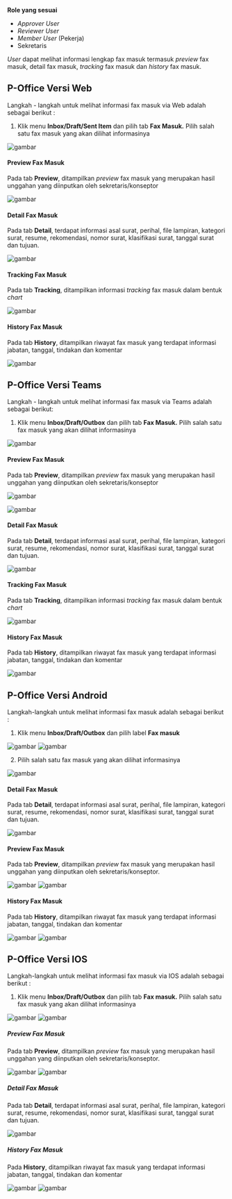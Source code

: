 **Role yang sesuai**

- *Approver User*
- *Reviewer User*
- *Member User* (Pekerja)
- Sekretaris

*User* dapat melihat informasi lengkap fax masuk termasuk *preview* fax masuk, detail fax masuk, *tracking* fax masuk dan *history* fax masuk. 

## **P-Office Versi Web**

Langkah - langkah untuk melihat informasi fax masuk via Web adalah sebagai berikut :

1. Klik menu **Inbox/Draft/Sent Item** dan pilih tab **Fax Masuk.** Pilih salah satu fax masuk yang akan dilihat informasinya

![gambar](FaxMasuk/FM_WEB/02InfoFM01.png) 

#### **Preview Fax Masuk**

Pada tab **Preview**, ditampilkan *preview* fax masuk yang merupakan hasil unggahan yang diinputkan oleh sekretaris/konseptor

![gambar](FaxMasuk/FM_WEB/02PreviewFM01.png) 

#### **Detail Fax Masuk**

Pada tab **Detail**, terdapat informasi asal surat, perihal, file lampiran, kategori surat, resume, rekomendasi, nomor surat, klasifikasi surat, tanggal surat dan tujuan.

![gambar](FaxMasuk/FM_WEB/02DetailFM01.png) 

#### **Tracking Fax Masuk**

Pada tab **Tracking**, ditampilkan informasi *tracking* fax masuk dalam bentuk *chart*

![gambar](FaxMasuk/FM_WEB/02TrackingFM01.png) 

#### **History Fax Masuk**

Pada tab **History**, ditampilkan riwayat fax masuk yang terdapat informasi jabatan, tanggal, tindakan dan komentar

![gambar](FaxMasuk/FM_WEB/02HistoryFM01.png) 

## **P-Office Versi Teams**

Langkah - langkah untuk melihat informasi fax masuk via Teams adalah sebagai berikut:

1. Klik menu **Inbox/Draft/Outbox** dan pilih tab **Fax Masuk.** Pilih salah satu fax masuk yang akan dilihat informasinya

![gambar](FaxMasuk/FM_Teams/FM39.png)

#### **Preview Fax Masuk**

Pada tab **Preview**, ditampilkan *preview* fax masuk yang merupakan hasil unggahan yang diinputkan oleh sekretaris/konseptor

![gambar](FaxMasuk/FM_Teams/FM40.png)

![gambar](FaxMasuk/FM_Teams/FM41.png)

#### **Detail Fax Masuk**

Pada tab **Detail**, terdapat informasi asal surat, perihal, file lampiran, kategori surat, resume, rekomendasi, nomor surat, klasifikasi surat, tanggal surat dan tujuan.

![gambar](FaxMasuk/FM_Teams/FM44.png)

#### **Tracking Fax Masuk**

Pada tab **Tracking**, ditampilkan informasi *tracking* fax masuk dalam bentuk *chart*

![gambar](FaxMasuk/FM_Teams/FM45.png)

#### **History Fax Masuk**

Pada tab **History**, ditampilkan riwayat fax masuk yang terdapat informasi jabatan, tanggal, tindakan dan komentar

![gambar](FaxMasuk/FM_Teams/FM46.png)

## **P-Office Versi Android**

Langkah-langkah untuk melihat informasi fax masuk adalah sebagai berikut :

1. Klik menu **Inbox/Draft/Outbox** dan pilih label **Fax masuk**

![gambar](FaxMasuk/FM_Android/InfoFM/02A01.png) ![gambar](FaxMasuk/FM_Android/InfoFM/02A02.png)

2. Pilih salah satu fax masuk yang akan dilihat informasinya

![gambar](FaxMasuk/FM_Android/InfoFM/02A02.png)

#### **Detail Fax Masuk**

Pada tab **Detail**, terdapat informasi asal surat, perihal, file lampiran, kategori surat, resume, rekomendasi, nomor surat, klasifikasi surat, tanggal surat dan tujuan.

![gambar](FaxMasuk/FM_Android/InfoFM/02D01.png)

#### **Preview Fax Masuk**

Pada tab **Preview**, ditampilkan _preview_ fax masuk yang merupakan hasil unggahan yang diinputkan oleh sekretaris/konseptor.

![gambar](FaxMasuk/FM_Android/InfoFM/02P01.png) ![gambar](FaxMasuk/FM_Android/InfoFM/P02.jpg)

#### **History Fax Masuk**

Pada tab **History**, ditampilkan riwayat fax masuk yang terdapat informasi jabatan, tanggal, tindakan dan komentar

![gambar](FaxMasuk/FM_Android/InfoFM/02H01.png) ![gambar](FaxMasuk/FM_Android/InfoFM/02H02.png)

## **P-Office Versi IOS**

Langkah-langkah untuk melihat informasi fax masuk via IOS adalah sebagai berikut :

1. Klik menu **Inbox/Draft/Outbox** dan pilih tab **Fax masuk.** Pilih salah satu fax masuk yang akan dilihat informasinya

![gambar](FaxMasuk/FM_Android/InfoFM/02A01.png) ![gambar](FaxMasuk/FM_Android/InfoFM/02A02.png)

##### **Preview Fax Masuk**

Pada tab **Preview**, ditampilkan _preview_ fax masuk yang merupakan hasil unggahan yang diinputkan oleh sekretaris/konseptor.

![gambar](FaxMasuk/FM_Android/InfoFM/02P01.png) ![gambar](FaxMasuk/FM_Android/InfoFM/P02.jpg)

##### **Detail Fax Masuk**

Pada tab **Detail**, terdapat informasi asal surat, perihal, file lampiran, kategori surat, resume, rekomendasi, nomor surat, klasifikasi surat, tanggal surat dan tujuan.

![gambar](FaxMasuk/FM_Android/InfoFM/02D01.png)

##### **History Fax Masuk**

Pada **History**, ditampilkan riwayat fax masuk yang terdapat informasi jabatan, tanggal, tindakan dan komentar

![gambar](FaxMasuk/FM_Android/InfoFM/02H01.png) ![gambar](FaxMasuk/FM_Android/InfoFM/02H02.png)